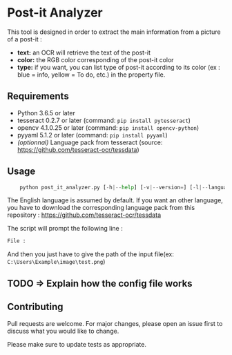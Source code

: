 # Post-it Analyzer

This tool is designed in order to extract the main information from a picture of a post-it :

* **text:** an OCR will retrieve the text of the post-it
* **color:** the RGB color corresponding of the post-it color
* **type:** if you want, you can list type of post-it according to its color (ex : blue = info, yellow = To do, etc.) in the property file.

## Requirements

* Python 3.6.5 or later
* tesseract 0.2.7 or later (command: `pip install pytesseract`)
* opencv 4.1.0.25 or later (command: `pip install opencv-python`)
* pyyaml 5.1.2 or later (command: `pip install pyyaml`)
* *(optionnal)* Language pack from tesseract (source: <https://github.com/tesseract-ocr/tessdata>)

## Usage

```python
    python post_it_analyzer.py [-h|--help] [-v|--version=] [-l|--language=] <language>
```

The English language is assumed by default. If you want an other language, you have to download the corresponding language pack from this repository :
<https://github.com/tesseract-ocr/tessdata>

The script will prompt the following line :

``` python
File :
```

And then you just have to give the path of the input file(ex: `C:\Users\Example\image\test.png`)

## TODO => Explain how the config file works

## Contributing

Pull requests are welcome. For major changes, please open an issue first to discuss what you would like to change.

Please make sure to update tests as appropriate.
